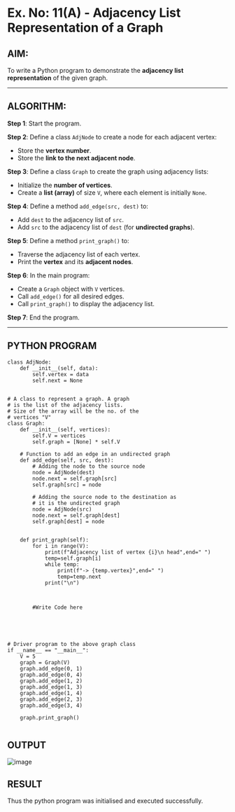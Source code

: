 # Ex. No: 11(A) - Adjacency List Representation of a Graph

## AIM:
To write a Python program to demonstrate the **adjacency list representation** of the given graph.

---

## ALGORITHM:

**Step 1**: Start the program.

**Step 2**: Define a class `AdjNode` to create a node for each adjacent vertex:
- Store the **vertex number**.
- Store the **link to the next adjacent node**.

**Step 3**: Define a class `Graph` to create the graph using adjacency lists:
- Initialize the **number of vertices**.
- Create a **list (array)** of size `V`, where each element is initially `None`.

**Step 4**: Define a method `add_edge(src, dest)` to:
- Add `dest` to the adjacency list of `src`.
- Add `src` to the adjacency list of `dest` (for **undirected graphs**).

**Step 5**: Define a method `print_graph()` to:
- Traverse the adjacency list of each vertex.
- Print the **vertex** and its **adjacent nodes**.

**Step 6**: In the main program:
- Create a `Graph` object with `V` vertices.
- Call `add_edge()` for all desired edges.
- Call `print_graph()` to display the adjacency list.

**Step 7**: End the program.

---

## PYTHON PROGRAM

```
class AdjNode:
	def __init__(self, data):
		self.vertex = data
		self.next = None


# A class to represent a graph. A graph
# is the list of the adjacency lists.
# Size of the array will be the no. of the
# vertices "V"
class Graph:
	def __init__(self, vertices):
		self.V = vertices
		self.graph = [None] * self.V

	# Function to add an edge in an undirected graph
	def add_edge(self, src, dest):
		# Adding the node to the source node
		node = AdjNode(dest)
		node.next = self.graph[src]
		self.graph[src] = node

		# Adding the source node to the destination as
		# it is the undirected graph
		node = AdjNode(src)
		node.next = self.graph[dest]
		self.graph[dest] = node

	
	def print_graph(self):
	    for i in range(V):
	        print(f"Adjacency list of vertex {i}\n head",end=" ")
	        temp=self.graph[i]
	        while temp:
	            print(f"-> {temp.vertex}",end=" ")
	            temp=temp.next
	        print("\n")
	            
		
		
		#Write Code here





# Driver program to the above graph class
if __name__ == "__main__":
	V = 5
	graph = Graph(V)
	graph.add_edge(0, 1)
	graph.add_edge(0, 4)
	graph.add_edge(1, 2)
	graph.add_edge(1, 3)
	graph.add_edge(1, 4)
	graph.add_edge(2, 3)
	graph.add_edge(3, 4)

	graph.print_graph()


```

## OUTPUT

![image](https://github.com/user-attachments/assets/c8bb2248-4698-4455-9820-8c8d3e0b2526)


## RESULT

Thus the python program was initialised and executed successfully.
